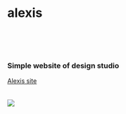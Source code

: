 <p align="center">
 <h1>alexis</h1>
 <br><br><br>
 <h3>Simple website of design studio</h3>
  <a href="http://vestryod.github.io/alexis">Alexis site</a>
  <br><br><br>
  <img src="/img/alexis_preview.gif">
</p>
